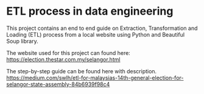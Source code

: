 # ETL process in data engineering
This project contains an end to end guide on Extraction, Transformation and Loading (ETL) process from a local website using Python and Beautiful Soup library.

The website used for this project can found here:
https://election.thestar.com.my/selangor.html

The step-by-step guide can be found here with description.
https://medium.com/swlh/etl-for-malaysias-14th-general-election-for-selangor-state-assembly-84b6939f98c4
